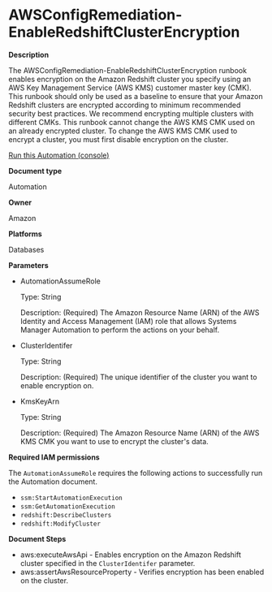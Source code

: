 # AWSConfigRemediation\-EnableRedshiftClusterEncryption<a name="automation-aws-enable-redshift-encrypt"></a>

**Description**

The AWSConfigRemediation\-EnableRedshiftClusterEncryption runbook enables encryption on the Amazon Redshift cluster you specify using an AWS Key Management Service \(AWS KMS\) customer master key \(CMK\)\. This runbook should only be used as a baseline to ensure that your Amazon Redshift clusters are encrypted according to minimum recommended security best practices\. We recommend encrypting multiple clusters with different CMKs\. This runbook cannot change the AWS KMS CMK used on an already encrypted cluster\. To change the AWS KMS CMK used to encrypt a cluster, you must first disable encryption on the cluster\.

[Run this Automation \(console\)](https://console.aws.amazon.com/systems-manager/automation/execute/AWSConfigRemediation-EnableRedshiftClusterEncryption)

**Document type**

Automation

**Owner**

Amazon

**Platforms**

Databases

**Parameters**
+ AutomationAssumeRole

  Type: String

  Description: \(Required\) The Amazon Resource Name \(ARN\) of the AWS Identity and Access Management \(IAM\) role that allows Systems Manager Automation to perform the actions on your behalf\.
+ ClusterIdentifer

  Type: String

  Description: \(Required\) The unique identifier of the cluster you want to enable encryption on\.
+ KmsKeyArn

  Type: String

  Description: \(Required\) The Amazon Resource Name \(ARN\) of the AWS KMS CMK you want to use to encrypt the cluster's data\.

**Required IAM permissions**

The `AutomationAssumeRole` requires the following actions to successfully run the Automation document\.
+ `ssm:StartAutomationExecution`
+ `ssm:GetAutomationExecution`
+ `redshift:DescribeClusters`
+ `redshift:ModifyCluster`

**Document Steps**
+ aws:executeAwsApi \- Enables encryption on the Amazon Redshift cluster specified in the `ClusterIdentifer` parameter\.
+ aws:assertAwsResourceProperty \- Verifies encryption has been enabled on the cluster\.